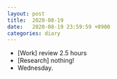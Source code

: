 ```yaml
---
layout: post
title:  2020-08-19
date:   2020-08-19 23:59:59 +0900
categories: diary
---
```


- [Work] review 2.5 hours
- [Research] nothing!
- Wednesday.